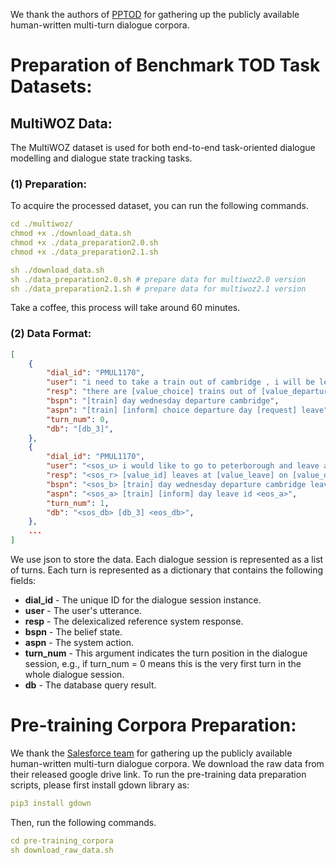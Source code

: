 We thank the authors of [PPTOD](https://github.com/awslabs/pptod) for gathering up the publicly available human-written multi-turn dialogue corpora.

# Preparation of Benchmark TOD Task Datasets:
## MultiWOZ Data:
The MultiWOZ dataset is used for both end-to-end task-oriented dialogue modelling and dialogue state tracking tasks.
### (1) Preparation:
To acquire the processed dataset, you can run the following commands. 
```yaml
cd ./multiwoz/
chmod +x ./download_data.sh
chmod +x ./data_preparation2.0.sh
chmod +x ./data_preparation2.1.sh

sh ./download_data.sh
sh ./data_preparation2.0.sh # prepare data for multiwoz2.0 version
sh ./data_preparation2.1.sh # prepare data for multiwoz2.1 version
```
Take a coffee, this process will take around 60 minutes.

### (2) Data Format:
```json
[
    {
        "dial_id": "PMUL1170",
        "user": "i need to take a train out of cambridge , i will be leaving town on wednesday .",
        "resp": "there are [value_choice] trains out of [value_departure] on [value_day] . do you have a departure time in mind ?",
        "bspn": "[train] day wednesday departure cambridge",
        "aspn": "[train] [inform] choice departure day [request] leave",
        "turn_num": 0,
        "db": "[db_3]",
    },
    {
        "dial_id": "PMUL1170",
        "user": "<sos_u> i would like to go to peterborough and leave after 12:45 , i have to attend a meeting beforehand . <eos_u>",
        "resp": "<sos_r> [value_id] leaves at [value_leave] on [value_day] . will that work for you ? <eos_r>",
        "bspn": "<sos_b> [train] day wednesday departure cambridge leave 12:45 destination peterborough <eos_b>",
        "aspn": "<sos_a> [train] [inform] day leave id <eos_a>",
        "turn_num": 1,
        "db": "<sos_db> [db_3] <eos_db>",
    },
    ...
]
```
We use json to store the data. Each dialogue session is represented as a list of turns. Each turn is represented as a dictionary that contains the following fields:

* **dial_id** - The unique ID for the dialogue session instance. 
* **user** - The user's utterance.
* **resp** - The delexicalized reference system response.
* **bspn** - The belief state.
* **aspn** - The system action.
* **turn_num** - This argument indicates the turn position in the dialogue session, e.g., if turn_num = 0 means this is the very first turn in the whole dialogue session.
* **db** - The database query result.


# Pre-training Corpora Preparation:
We thank the [Salesforce team](https://github.com/jasonwu0731/ToD-BERT) for gathering up the publicly available human-written multi-turn dialogue corpora. We download the raw data from their released google drive link. To run the pre-training data preparation scripts, please first install gdown library as:
```yaml
pip3 install gdown
```

Then, run the following commands.
```yaml
cd pre-training_corpora
sh download_raw_data.sh
```



